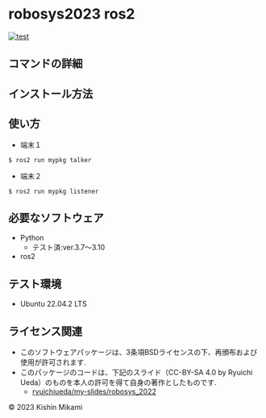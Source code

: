 # robosys2023 ros2
[![test](https://github.com/kishinmikami/mypkg/actions/workflows/test.yml/badge.svg)](https://github.com/kishinmikami/mypkg/actions/workflows/test.yml)

## コマンドの詳細

## インストール方法

## 使い方
* 端末１
```
$ ros2 run mypkg talker 
```

* 端末２
```
$ ros2 run mypkg listener
```
## 必要なソフトウェア
* Python
	* テスト済:ver.3.7～3.10
* ros2

## テスト環境
* Ubuntu 22.04.2 LTS

## ライセンス関連

* このソフトウェアパッケージは、3条項BSDライセンスの下、再頒布および使用が許可されます.
* このパッケージのコードは、下記のスライド（CC-BY-SA 4.0 by Ryuichi Ueda）のものを本人の許可を得て自身の著作としたものです.
	* [ryuichiueda/my-slides/robosys_2022](https://github.com/ryuichiueda/my_slides/tree/master/robosys_2022)

© 2023 Kishin Mikami
